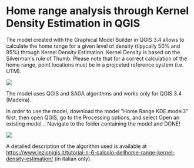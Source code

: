 # Home range analysis through Kernel Density Estimation in QGIS

The model created with the Graphical Model Builder in QGIS 3.4 allows to calculate the home range for a given level of density (tipycally 50% and 95%) through Kernel Density Estimation. Kernel Density is based on the Silverman's rule of Thumb. Please note that for a correct calculation of the home range, point locations must be in a projceted reference system (i.e. UTM).

<img src = "https://www.lezionigis.it/wp-content/uploads/2019/01/KDE8-1024x388.png"></img>

The model uses QGIS and SAGA algorithms and works only for QGIS 3.4 (Madeira).

In order to use the model, download the model "Home Range KDE.model3" first, then open QGIS, go to the Processing options, and select Open an existing model... Navigate to the folder containing the model and DONE!

<img src = "https://www.lezionigis.it/wp-content/uploads/2019/01/Processing.png"></img>



 A detailed description of the algorithm used is available at https://www.lezionigis.it/tutorial-n-6-calcolo-dellhome-range-kernel-density-estimation/ (in italian only).


